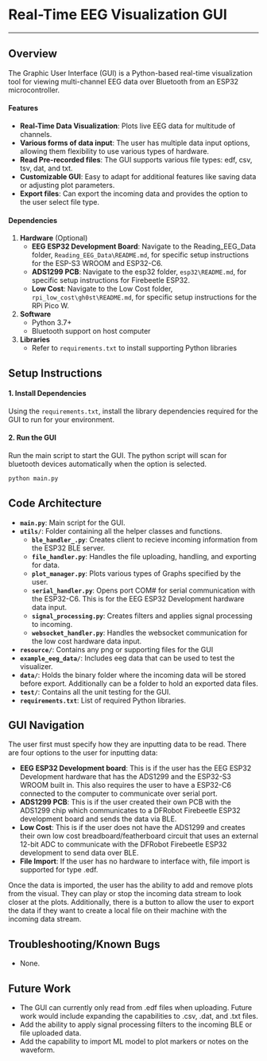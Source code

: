 # Real-Time EEG Visualization GUI
***
## Overview

The Graphic User Interface (GUI) is a Python-based real-time visualization tool for viewing multi-channel EEG data over Bluetooth from an ESP32 microcontroller. 

#### Features

- **Real-Time Data Visualization**: Plots live EEG data for multitude of channels.
- **Various forms of data input**: The user has multiple data input options, allowing them flexibility to use various types of hardware.
- **Read Pre-recorded files**: The GUI supports various file types: edf, csv, tsv, dat, and txt.
- **Customizable GUI**: Easy to adapt for additional features like saving data or adjusting plot parameters.
- **Export files**: Can export the incoming data and provides the option to the user select file type.

#### Dependencies
1. **Hardware** (Optional)
    - **EEG ESP32 Development Board**: Navigate to the Reading_EEG_Data folder, ```Reading_EEG_Data\README.md```, for specific setup instructions for the ESP-S3 WROOM and ESP32-C6.
    - **ADS1299 PCB**: Navigate to the esp32 folder, ```esp32\README.md```, for specific setup instructions for Firebeetle ESP32.
    - **Low Cost**: Navigate to the Low Cost folder, ```rpi_low_cost\gh0st\README.md```, for specific setup instructions for the RPi Pico W.
2. **Software**
    - Python 3.7+
    - Bluetooth support on host computer
3. **Libraries**
    - Refer to ```requirements.txt``` to install supporting Python libraries

## Setup Instructions

#### 1. Install Dependencies
Using the ```requirements.txt```, install the library dependencies required for the GUI to run for your environment.

#### 2. Run the GUI
Run the main script to start the GUI. The python script will scan for bluetooth devices automatically when the option is selected.

```bash
python main.py
```

## Code Architecture

- **`main.py`**: Main script for the GUI.
- **`utils/`**: Folder containing all the helper classes and functions.
  - **`ble_handler_.py`**: Creates client to recieve incoming information from the ESP32 BLE server.
  - **`file_handler.py`**: Handles the file uploading, handling, and exporting for data. 
  - **`plot_manager.py`**: Plots various types of Graphs specified by the user.
  - **`serial_handler.py`**: Opens port COM# for serial communication with the ESP32-C6. This is for the EEG ESP32 Development hardware data input. 
  - **`signal_processing.py`**: Creates filters and applies signal processing to incoming.
  - **`websocket_handler.py`**: Handles the websocket communication for the low cost hardware data input. 
- **`resource/`**: Contains any png or supporting files for the GUI
- **`example_eeg_data/`**: Includes eeg data that can be used to test the visualizer.
- **`data/`**: Holds the binary folder where the incoming data will be stored before export. Additionally can be a folder to hold an exported data files.
- **`test/`**: Contains all the unit testing for the GUI.
- **`requirements.txt`**: List of required Python libraries.

## GUI Navigation
The user first must specify how they are inputting data to be read. There are four options to the user for inputting data:
- **EEG ESP32 Development board**: This is if the user has the EEG ESP32 Development hardware that has the ADS1299 and the ESP32-S3 WROOM built in. This also requires the user to have a ESP32-C6 connected to the computer to communicate over serial port.
- **ADS1299 PCB**: This is if the user created their own PCB with the ADS1299 chip which communicates to a DFRobot Firebeetle ESP32 development board and sends the data via BLE.
- **Low Cost**: This is if the user does not have the ADS1299 and creates their own low cost breadboard/featherboard circuit that uses an external 12-bit ADC to communicate with the DFRobot Firebeetle ESP32 development to send data over BLE.
- **File Import**: If the user has no hardware to interface with, file import is supported for type .edf.

Once the data is imported, the user has the ability to add and remove plots from the visual. They can play or stop the incoming data stream to look closer at the plots. Additionally, there is a button to allow the user to export the data if they want to create a local file on their machine with the incoming data stream.

## Troubleshooting/Known Bugs
- None.

## Future Work
- The GUI can currently only read from .edf files when uploading. Future work would include expanding the capabilities to .csv, .dat, and .txt files. 
- Add the ability to apply signal processing filters to the incoming BLE or file uploaded data.
- Add the capability to import ML model to plot markers or notes on the waveform.
